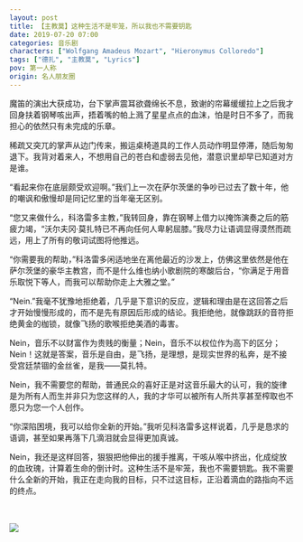 ```yaml
---
layout: post
title: 【主教莫】这种生活不是牢笼，所以我也不需要钥匙
date: 2019-07-20 07:00
categories: 音乐剧
characters: ["Wolfgang Amadeus Mozart", "Hieronymus Colloredo"]
tags: ["德扎", "主教莫", "Lyrics"]
pov: 第一人称
origin: 名人朋友圈
---
```


魔笛的演出大获成功，台下掌声震耳欲聋绵长不息，致谢的帘幕缓缓拉上之后我才回身扶着钢琴咳出声，捂着嘴的帕上溅了星星点点的血沫，怕是时日不多了，而我担心的依然只有未完成的乐章。

稀疏又突兀的掌声从边门传来，搬运桌椅道具的工作人员动作明显停滞，随后匆匆退下。我背对着来人，不想用自己的苍白和虚弱去见他，潜意识里却早已知道对方是谁。

“看起来你在底层颇受欢迎啊。”我们上一次在萨尔茨堡的争吵已过去了数十年，他的嘲讽和傲慢却是同记忆里的当年毫无区别。

“您又来做什么，科洛雷多主教，”我转回身，靠在钢琴上借力以掩饰演奏之后的筋疲力竭，“沃尔夫冈·莫扎特已不再向任何人卑躬屈膝。”我尽力让语调显得漠然而疏远，用上了所有的敬词试图将他推远。

“你需要我的帮助，”科洛雷多闲适地坐在离他最近的沙发上，仿佛这里依然是他在萨尔茨堡的豪华主教宫，而不是什么维也纳小歌剧院的寒酸后台，“你满足于用音乐取悦下等人，而我可以帮助你走上大雅之堂。”

“Nein.”我毫不犹豫地拒绝着，几乎是下意识的反应，逻辑和理由是在这回答之后才开始慢慢形成的，而不是先有原因后形成的结论。我拒绝他，就像跳跃的音符拒绝黄金的枷锁，就像飞扬的歌喉拒绝美酒的毒害。

Nein，音乐不以财富作为贵贱的衡量；Nein，音乐不以权位作为高下的区分；Nein！这就是答案，音乐是自由，是飞扬，是理想，是现实世界的私奔，是不接受宫廷禁锢的金丝雀，是我——莫扎特。

Nein，我不需要您的帮助，普通民众的喜好正是对这音乐最大的认可，我的旋律是为所有人而生并非只为您这样的人，我的才华可以被所有人所共享甚至榨取也不愿只为您一个人创作。

“你深陷困境，我可以给你全新的开始。”我听见科洛雷多这样说着，几乎是恳求的语调，甚至如果再落下几滴泪就会显得更加真诚。

Nein，我还是这样回答，狠狠把他伸出的援手推离，干咳从喉中挤出，化成绽放的血玫瑰，计算着生命的倒计时。这种生活不是牢笼，我也不需要钥匙。我不需要什么全新的开始，我正在走向我的目标，只不过这目标，正沿着滴血的路指向不远的终点。

<br><br>
![](https://github.com/junesirius/junesirius.github.io/tree/master/assets/images/mrpyq/2019-07-20-Lyrics.jpg)